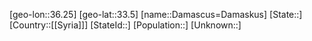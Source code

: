 ﻿---
location: [33.5,36.25]
type: City
tags:
- geo/City


SpocWebEntityId: 29710
isDeleted: false
confidential: public

---
[geo-lon::36.25]
[geo-lat::33.5]
[name::Damascus=Damaskus]
[State::]
[Country::[[Syria]]]
[StateId::]
[Population::]
[Unknown::]

